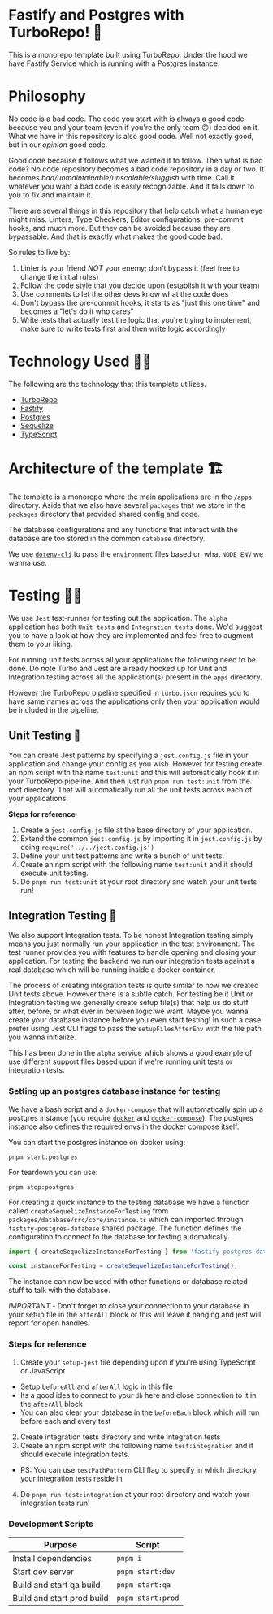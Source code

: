 # Fastify and Postgres with TurboRepo! 🚀

This is a monorepo template built using TurboRepo. Under the hood we have Fastify Service which is running with a Postgres instance.

# Philosophy

No code is a bad code. The code you start with is always a good code because you and your team (even if you're the only team 🙃) decided on it. What we have in this repository is also good code. Well not exactly good, but in our *opinion* good code.

Good code because it follows what we wanted it to follow. Then what is bad code? No code repository becomes a bad code repository in a day or two. It becomes *bad/unmaintainable/unscalable/sluggish* with time. Call it whatever you want a bad code is easily recognizable. And it falls down to you to fix and maintain it.

There are several things in this repository that help catch what a human eye might miss. Linters, Type Checkers, Editor configurations, pre-commit hooks, and much more. But they can be avoided because they are bypassable. And that is exactly what makes the good code bad.

So rules to live by:

1. Linter is your friend *NOT* your enemy; don't bypass it (feel free to change the initial rules)
2. Follow the code style that you decide upon (establish it with your team)
3. Use comments to let the other devs know what the code does
4. Don't bypass the pre-commit hooks, it starts as "just this one time" and becomes a "let's do it who cares"
5. Write tests that actually test the logic that you're trying to implement, make sure to write tests first and then write logic accordingly

# Technology Used 👨‍💻

The following are the technology that this template utilizes.

- [TurboRepo](https://turbo.build/repo/docs)
- [Fastify](https://www.fastify.io/)
- [Postgres](https://www.postgresql.org/)
- [Sequelize](https://sequelize.org/)
- [TypeScript](https://www.typescriptlang.org/)

# Architecture of the template 🏗

The template is a monorepo where the main applications are in the `/apps` directory.
Aside that we also have several `packages` that we store in the `packages` directory that provided shared config and code.

The database configurations and any functions that interact with the database are too stored in the common `database` directory.

We use [`dotenv-cli`](https://www.npmjs.com/package/dotenv-cli) to pass the `environment` files based on what `NODE_ENV` we wanna use.

# Testing 👨‍🔬

We use `Jest` test-runner for testing out the application.
The `alpha` application has both `Unit tests` and `Integration tests` done. We'd suggest you to have a look at how they are implemented and feel free to augment them to your liking.

For running unit tests across all your applications the following need to be done. Do note Turbo and Jest are already hooked up for Unit and Integration testing across all the application(s) present in the `apps` directory.

However the TurboRepo pipeline specified in `turbo.json` requires you to have same names across the applications only then your application would be included in the pipeline.

## Unit Testing 🧪

You can create Jest patterns by specifying a `jest.config.js` file in your application and change your config as you wish. However for testing create an npm script with the name `test:unit` and this will automatically hook it in your TurboRepo pipeline. And then just run `pnpm run test:unit` from the root directory. That will automatically run all the unit tests across each of your applications.

**Steps for reference**

1. Create a `jest.config.js` file at the base directory of your application.
2. Extend the common `jest.config.js` by importing it in `jest.config.js` by doing `require('../../jest.config.js')`
3. Define your unit test patterns and write a bunch of unit tests.
4. Create an npm script with the following name `test:unit` and it should execute unit testing.
5. Do `pnpm run test:unit` at your root directory and watch your unit tests run!

## Integration Testing 🤖

We also support Integration tests. To be honest Integration testing simply means you just normally run your application in the test environment. The test runner provides you with features to handle opening and closing your application. For testing the backend we run our integration tests against a real database which will be running inside a docker container.

The process of creating integration tests is quite similar to how we created Unit tests above. However there is a subtle catch. For testing be it Unit or Integration testing we generally create setup file(s) that help us do stuff after, before, or what ever in between logic we want. Maybe you wanna create your database instance before you even start testing! In such a case prefer using Jest CLI flags to pass the `setupFilesAfterEnv` with the file path you wanna initialize.

This has been done in the `alpha` service which shows a good example of use different support files based upon if we're running unit tests or integration tests.

### **Setting up an postgres database instance for testing**

We have a bash script and a `docker-compose` that will automatically spin up a postgres instance (you require [`docker`](https://www.docker.com/) and [`docker-compose`](https://docs.docker.com/compose/)). The postgres instance also defines the required envs in the docker compose itself.

You can start the postgres instance on docker using:

```shell
pnpm start:postgres
```

For teardown you can use:

```shell
pnpm stop:postgres
```

For creating a quick instance to the testing database we have a function called `createSequelizeInstanceForTesting` from `packages/database/src/core/instance.ts` which can imported through `fastify-postgres-database` shared package. The function defines the configuration to connect to the database for testing automatically.

```typescript
import { createSequelizeInstanceForTesting } from 'fastify-postgres-database';

const instanceForTesting = createSequelizeInstanceForTesting();
```

The instance can now be used with other functions or database related stuff to talk with the database.

*IMPORTANT* - Don't forget to close your connection to your database in your setup file in the `afterAll` block or this will leave it hanging and jest will report for open handles.

### **Steps for reference**

1. Create your `setup-jest` file depending upon if you're using TypeScript or JavaScript
  - Setup `beforeAll` and `afterAll` logic in this file
  - Its a good idea to connect to your `db` here and close connection to it in the `afterAll` block
  - You can also clear your database in the `beforeEach` block which will run before each and every test
2. Create integration tests directory and write integration tests
3. Create an npm script with the following name `test:integration` and it should execute integration tests.
  - PS: You can use `testPathPattern` CLI flag to specify in which directory your integration tests reside in
4. Do `pnpm run test:integration` at your root directory and watch your integration tests run!

### **Development Scripts**

| **Purpose**               | **Script**      |
|---------------------------|-----------------|
| Install dependencies      | ```pnpm i```          |
| Start dev server  | ```pnpm start:dev```  |
| Build and start qa build   | ```pnpm start:qa```   |
| Build and start prod build | ```pnpm start:prod``` |
